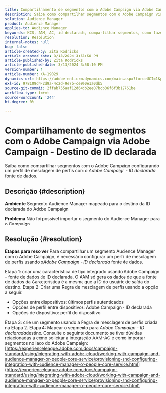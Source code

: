 ```yaml
---
title: Compartilhamento de segmentos com o Adobe Campaign via Adobe Campaign - Destino de ID declarada
description: Saiba como compartilhar segmentos com o Adobe Campaign via Adobe Campaign - destino de ID declarada
solution: Audience Manager
product: Audience Manager
applies-to: Audience Manager
keywords: KCS, AAM, AC, id declarada, compartilhar segmentos, como fazer, Adobe Audience Manager, Adobe Campaign, destino de ID declarada
resolution: Resolution
internal-notes: null
bug: false
article-created-by: Zita Rodricks
article-created-date: 3/13/2024 3:56:58 PM
article-published-by: Zita Rodricks
article-published-date: 3/13/2024 3:58:10 PM
version-number: 4
article-number: KA-19029
dynamics-url: https://adobe-ent.crm.dynamics.com/main.aspx?forceUCI=1&pagetype=entityrecord&etn=knowledgearticle&id=fc071c51-52e1-ee11-904d-6045bd0065b6
exl-id: 978109d4-2d9a-4c2d-9e7b-ce9e0e1a0db5
source-git-commit: 2ffab755aaf12d64db2ee07bcb36f6f3b19761be
workflow-type: tm+mt
source-wordcount: '244'
ht-degree: 0%

---
```


# Compartilhamento de segmentos com o Adobe Campaign via Adobe Campaign - Destino de ID declarada


Saiba como compartilhar segmentos com o Adobe Campaign configurando um perfil de mesclagem de perfis com o *Adobe Campaign - ID declarada* fonte de dados.

## Descrição {#description}


<b>Ambiente</b>
Segmento Audience Manager mapeado para o destino da ID declarada do Adobe Campaign

<b>Problema</b>
Não foi possível importar o segmento do Audience Manager para o Campaign


## Resolução {#resolution}


<b>Etapas para resolver</b>
Para compartilhar um segmento Audience Manager com o Adobe Campaign, é necessário configurar um perfil de mesclagem de perfis usando o*Adobe Campaign - ID declarada* fonte de dados.

Etapa 1: criar uma característica de tipo integrado usando Adobe Campaign - fonte de dados de ID declarada.
O AAM só gera os dados de que a fonte de dados da Característica é a mesma que a ID do usuário de saída do destino.
Etapa 2: Criar uma Regra de mesclagem de perfis usando a opção a seguir.

- Opções entre dispositivos: últimos perfis autenticados
- Opções de perfil entre dispositivos: Adobe Campaign - ID declarada
- Opções de dispositivo: perfil do dispositivo


Etapa 3: crie um segmento usando a Regra de mesclagem de perfis criada na Etapa 2.
Etapa 4: Mapear o segmento para *Adobe Campaign - ID declarada*destino.
Consulte o seguinte documento se tiver dúvidas relacionadas a como solicitar a integração AAM-AC e como importar segmentos no lado do Adobe Campaign: [https://experienceleague.adobe.com/docs/campaign-standard/using/integrating-with-adobe-cloud/working-with-campaign-and-audience-manager-or-people-core-service/provisioning-and-configuring-integration-with-audience-manager-or-people-core-service.html](https://experienceleague.adobe.com/docs/campaign-standard/using/integrating-with-adobe-cloud/working-with-campaign-and-audience-manager-or-people-core-service/provisioning-and-configuring-integration-with-audience-manager-or-people-core-service.html)
